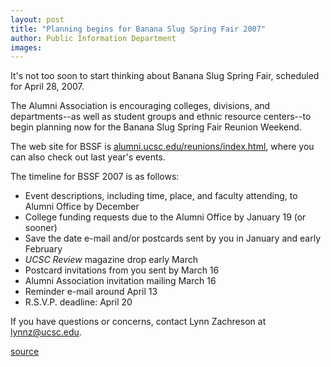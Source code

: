 ```yaml
---
layout: post
title: "Planning begins for Banana Slug Spring Fair 2007"
author: Public Information Department
images:
---
```


It's not too soon to start thinking about Banana Slug Spring Fair, scheduled for April 28, 2007.

The Alumni Association is encouraging colleges, divisions, and departments--as well as student groups and ethnic resource centers--to begin planning now for the Banana Slug Spring Fair Reunion Weekend.

The web site for BSSF is [ alumni.ucsc.edu/reunions/index.html][1], where you can also check out last year's events.  
  
The timeline for BSSF 2007 is as follows:  
* Event descriptions, including time, place, and faculty attending, to Alumni Office by December  
* College funding requests due to the Alumni Office by January 19 (or sooner)  
* Save the date e-mail and/or postcards sent by you in January and early February   
* _UCSC Review_ magazine drop early March  
* Postcard invitations from you sent by March 16  
* Alumni Association invitation mailing March 16  
* Reminder e-mail around April 13  
* R.S.V.P. deadline: April 20

If you have questions or concerns, contact Lynn Zachreson at [lynnz@ucsc.edu][2].

[1]: http://alumni.ucsc.edu/reunions/index.html
[2]: mailto:lynnz@ucsc.edu

[source](http://www1.ucsc.edu/currents/06-07/09-11/brief-bssf.asp "Permalink to brief-bssf")
